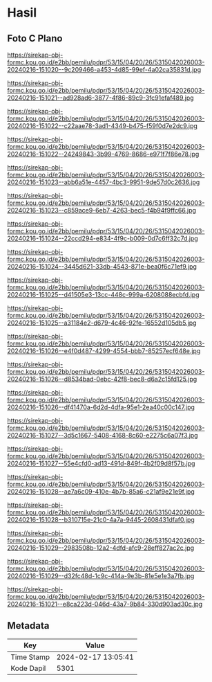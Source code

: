 # Hasil

## Foto C Plano

https://sirekap-obj-formc.kpu.go.id/e2bb/pemilu/pdpr/53/15/04/20/26/5315042026003-20240216-151020--9c209466-a453-4d85-99ef-4a02ca35831d.jpg

https://sirekap-obj-formc.kpu.go.id/e2bb/pemilu/pdpr/53/15/04/20/26/5315042026003-20240216-151021--ad928ad6-3877-4f86-89c9-3fc91efaf489.jpg

https://sirekap-obj-formc.kpu.go.id/e2bb/pemilu/pdpr/53/15/04/20/26/5315042026003-20240216-151022--c22aae78-3ad1-4349-b475-f59f0d7e2dc9.jpg

https://sirekap-obj-formc.kpu.go.id/e2bb/pemilu/pdpr/53/15/04/20/26/5315042026003-20240216-151022--24249843-3b99-4769-8686-e971f7f86e78.jpg

https://sirekap-obj-formc.kpu.go.id/e2bb/pemilu/pdpr/53/15/04/20/26/5315042026003-20240216-151023--abb6a51e-4457-4bc3-9951-9de57d0c2636.jpg

https://sirekap-obj-formc.kpu.go.id/e2bb/pemilu/pdpr/53/15/04/20/26/5315042026003-20240216-151023--c859ace9-6eb7-4263-bec5-f4b94f9ffc66.jpg

https://sirekap-obj-formc.kpu.go.id/e2bb/pemilu/pdpr/53/15/04/20/26/5315042026003-20240216-151024--22ccd294-e834-4f9c-b009-0d7c6ff32c7d.jpg

https://sirekap-obj-formc.kpu.go.id/e2bb/pemilu/pdpr/53/15/04/20/26/5315042026003-20240216-151024--3445d621-33db-4543-871e-bea0f6c71ef9.jpg

https://sirekap-obj-formc.kpu.go.id/e2bb/pemilu/pdpr/53/15/04/20/26/5315042026003-20240216-151025--d41505e3-13cc-448c-999a-6208088ecbfd.jpg

https://sirekap-obj-formc.kpu.go.id/e2bb/pemilu/pdpr/53/15/04/20/26/5315042026003-20240216-151025--a31184e2-d679-4c46-92fe-16552d105db5.jpg

https://sirekap-obj-formc.kpu.go.id/e2bb/pemilu/pdpr/53/15/04/20/26/5315042026003-20240216-151026--e4f0d487-4299-4554-bbb7-85257ecf648e.jpg

https://sirekap-obj-formc.kpu.go.id/e2bb/pemilu/pdpr/53/15/04/20/26/5315042026003-20240216-151026--d8534bad-0ebc-42f8-bec8-d6a2c15fd125.jpg

https://sirekap-obj-formc.kpu.go.id/e2bb/pemilu/pdpr/53/15/04/20/26/5315042026003-20240216-151026--df41470a-6d2d-4dfa-95e1-2ea40c00c147.jpg

https://sirekap-obj-formc.kpu.go.id/e2bb/pemilu/pdpr/53/15/04/20/26/5315042026003-20240216-151027--3d5c1667-5408-4168-8c60-e2275c6a07f3.jpg

https://sirekap-obj-formc.kpu.go.id/e2bb/pemilu/pdpr/53/15/04/20/26/5315042026003-20240216-151027--55e4cfd0-ad13-491d-849f-4b2f09d8f57b.jpg

https://sirekap-obj-formc.kpu.go.id/e2bb/pemilu/pdpr/53/15/04/20/26/5315042026003-20240216-151028--ae7a6c09-410e-4b7b-85a6-c21af9e21e9f.jpg

https://sirekap-obj-formc.kpu.go.id/e2bb/pemilu/pdpr/53/15/04/20/26/5315042026003-20240216-151028--b310715e-21c0-4a7a-9445-2608431dfaf0.jpg

https://sirekap-obj-formc.kpu.go.id/e2bb/pemilu/pdpr/53/15/04/20/26/5315042026003-20240216-151029--2983508b-12a2-4dfd-afc9-28eff827ac2c.jpg

https://sirekap-obj-formc.kpu.go.id/e2bb/pemilu/pdpr/53/15/04/20/26/5315042026003-20240216-151029--d32fc48d-1c9c-414a-9e3b-81e5e1e3a7fb.jpg

https://sirekap-obj-formc.kpu.go.id/e2bb/pemilu/pdpr/53/15/04/20/26/5315042026003-20240216-151021--e8ca223d-046d-43a7-9b84-330d903ad30c.jpg


## Metadata

| Key        | Value               |
| ---------- | ------------------- |
| Time Stamp | 2024-02-17 13:05:41 |
| Kode Dapil | 5301                |



